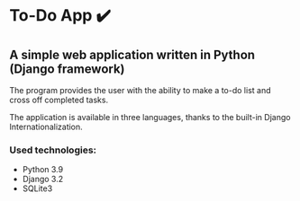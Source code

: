 # To-Do App :heavy_check_mark:
## A simple web application written in Python (Django framework)

The program provides the user with the ability to make a to-do list and cross off completed tasks.

The application is available in three languages, thanks to the built-in Django Internationalization.

### Used technologies:
- Python 3.9
- Django 3.2
- SQLite3
